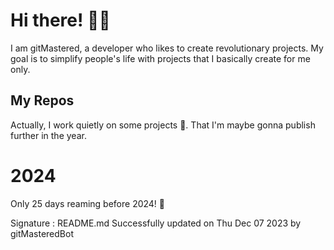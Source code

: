 
# Hi there! 🙋‍♂️
I am gitMastered, a developer who likes to create revolutionary projects.
My goal is to simplify people's life with projects that I basically create for me only.

## My Repos
Actually, I work quietly on some projects 👀. That I'm maybe gonna publish further in the year.

# 2024
Only 25 days reaming before 2024! 🙌

Signature : README.md Successfully updated on Thu Dec 07 2023 by gitMasteredBot

